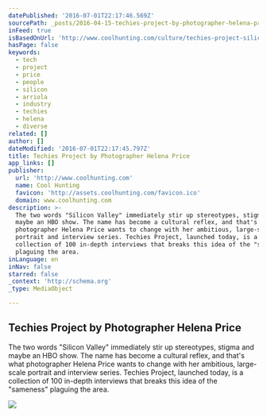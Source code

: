 ```yaml
---
datePublished: '2016-07-01T22:17:46.569Z'
sourcePath: _posts/2016-04-15-techies-project-by-photographer-helena-price.md
inFeed: true
isBasedOnUrl: 'http://www.coolhunting.com/culture/techies-project-silicon-valley-interviews'
hasPage: false
keywords:
  - tech
  - project
  - price
  - people
  - silicon
  - arriola
  - industry
  - techies
  - helena
  - diverse
related: []
author: []
dateModified: '2016-07-01T22:17:45.797Z'
title: Techies Project by Photographer Helena Price
app_links: []
publisher:
  url: 'http://www.coolhunting.com'
  name: Cool Hunting
  favicon: 'http://assets.coolhunting.com/favicon.ico'
  domain: www.coolhunting.com
description: >-
  The two words "Silicon Valley" immediately stir up stereotypes, stigma and
  maybe an HBO show. The name has become a cultural reflex, and that's what
  photographer Helena Price wants to change with her ambitious, large-scale
  portrait and interview series. Techies Project, launched today, is a
  collection of 100 in-depth interviews that breaks this idea of the "sameness"
  plaguing the area.
inLanguage: en
inNav: false
starred: false
_context: 'http://schema.org'
_type: MediaObject

---
```

<article style=""><h1>Techies Project by Photographer Helena Price</h1><p>The two words "Silicon Valley" immediately stir up stereotypes, stigma and maybe an HBO show. The name has become a cultural reflex, and that's what photographer Helena Price wants to change with her ambitious, large-scale portrait and interview series. Techies Project, launched today, is a collection of 100 in-depth interviews that breaks this idea of the "sameness" plaguing the area.</p><img src="http://assets.coolhunting.com/coolhunting/2016/04/01/large_techies-project-silicon-valley-interviews-bts.jpg" /></article>